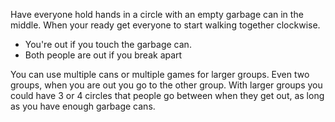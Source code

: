 Have everyone hold hands in a circle with an empty garbage can in the middle. When your ready get everyone to start walking together clockwise.

- You're out if you touch the garbage can.
- Both people are out if you break apart

You can use multiple cans or multiple games for larger groups. Even two groups, when you are out you go to the other group. With larger groups you could have 3 or 4 circles that people go between when they get out, as long as you have enough garbage cans.
